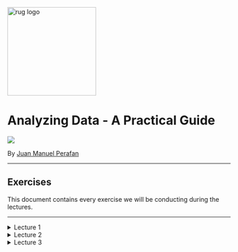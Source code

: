 <p><img src="https://www.rug.nl/about-ug/practical-matters/huisstijl/logobank-new/corporatelogo/corporatelogorood/rugr_logonl_rood_rgb.png" width="200" alt="rug logo"></p>

# Analyzing Data - A Practical Guide
<img src="https://img.shields.io/badge/academic%20year-2021--2022-red">
<p>By <a href="https://www.linkedin.com/in/jmperafan/">Juan Manuel Perafan</a></>

---

## **Exercises**

This document contains every exercise we will be conducting during the lectures. 

---

<details>
  <summary>Lecture 1</summary>

### **1.0 Introduction**
Introduce yourself:
- Name.
- Study.
- What do you expect from this course?

### **1.1 Go Full Stalker**
Imagine your objective is to create a digital trail of somebody's day. Make it at detailed as possible. Your exercise now is to think:

- What type of data could you collect?
- What practical problems would you run into? 

### **1.2 Create KPI's**
Choose any organization and imagine you work for them. Your objective is to:

- Think about possible KPI's (i.e. key performance indicator).
- Speculate how they can be measured.

### **1.3 The Rat Factory**
```
In 1902, in Vietnam, the colonial government created a bounty program that paid a reward for each rat killed. Vietnamese rat catchers quickly realized breeding rats was easier and profitable than catching them. 
```

What you just read is an example of a perverse incentive (also known as cobra effect). Using your input for the previous exercise, your task is:

- Think how an employee could exploit these KPI's.
- Explore scenarios where it can be counter-productive.

</details>

<details>
  <summary>Lecture 2</summary>

### **2.0 Spreadsheet Galore**
Imagine your organization wants to store operational data in a spreadsheet (e.g. Excel). 

1. Do you think this is a good idea or not? 
2. What can go wrong?
3. Can you mitigate some of these issues by using the cloud version (e.g. Google Sheets)?

### **2.1 Types Flat Files**

1. Google the differences between a `csv file`, a `JSON file`, and a `parquet file`. Research them enough to understand when it is a good idea to use one over the other.

2. Copy the text below into `Notepad` (or any text editor) and save it as `cars.csv`

```
Year,Make,Model
1997,Ford,E350
2000,Mercury,Cougar
```
3. Transform the text into a `JSON file` and save it as a new file called `cars.json`. Make sure you keep both files. It is also up to you if you want to transform them manually or use a website.

4. Try to open both in Tableau. Do you notice any differences?


### **2.2 Connect to a database**

1. Open Tableau and connect to `Microsoft SQL Server`. Once the prompt opens, put in the following credentials:

- Server: `3.143.125.139`
- Authentication: `Use a specific username and password`
- Username: `SQL`
- Password: `SQL`

Leave everything else empty and unchecked. 

2. Explore the different databases and tables inside. Try to guess what each database is used for. For example, which ones are automatically generated.

### **2.3 Working with APIs**

1. Go to any browser and go to this site `https://openlibrary.org/search/authors.json?q=j%20k%20rowling`

2. Replace `j%20k%20rowling` by the name of any other author. 

Note: As you might have infered, `%20` is [HTML URL Encoding](https://www.w3schools.com/tags/ref_urlencode.ASP) for a space. There is at least one encoding for every character, but `%20` is the most common, since URLs cannot have spaces. Also, if `%20` feels a bit difficult to remember, you can also use `+`.

### **2.4 Web Data Connector**

1. Go to https://www.makeovermonday.co.uk/data/

2. Pick any dataset.

3. Open the link under the data column.

4. You will be redirected to [data.world](data.world). You can find all sorts of public datasets in here. Most of them are perfect for your final project.

5. Either create an account (you might be using this site more in the future) or use the following credentials to sign in:

- Username: hc-analyzing-data
- Password: analyzing-data

5. Look for the `Open in app` button. The one with the three empty squares and the diamond at the top right of the dataset.

<img src="https://media.data.world/KVWgC7jTjWaDkId1ub4Y_Screen%20Shot%202018-04-20%20at%202.14.07%20PM.png" />

6. Follow the instructions and open it as a Web Data Connector in Tableau.

</details>

<details>
  <summary>Lecture 3</summary>

### **3.0 What is wrong with this data?**
Your objective is to create a file with how this data is supposed to look once it is clean. It is ok if you don't know the name of the steps. For now, just think of how the clean dataset will look like.

<table class="table table-bordered table-hover table-condensed">
<thead><tr><th title="Field #1">name</th>
<th title="Field #2">job</th>
<th title="Field #3">age</th>
<th title="Field #4">salary 2020</th>
<th title="Field #5">salary 2021</th>
</tr></thead>
<tbody><tr>
<td>john</td>
<td> </td>
<td> 21 years</td>
<td align="right"> 0</td>
<td align="right"> 1000</td>
</tr>
<tr>
<td>JANE JOHNSON</td>
<td> analyst</td>
<td> 24</td>
<td align="right"> $3500</td>
<td align="right"> $4000</td>
</tr>
<tr>
<td>Charlie</td>
<td> chef</td>
<td> fourty</td>
<td align="right"> 30000</td>
<td align="right"> 32000</td>
</tr>
</tbody></table>

### **3.1 Cleaning a real-world data**

You are going to be exploring and cleaning a real-world dataset here. All of the data comes from a real survey with thousands of participants.

1. Check the [survey](https://www.askamanager.org/2021/04/how-much-money-do-you-make-4.html) and spot questions that might lead to data quality issues.

2. Check the [answers](https://docs.google.com/spreadsheets/d/1IPS5dBSGtwYVbjsfbaMCYIWnOuRmJcbequohNxCyGVw/edit?resourcekey#gid=1625408792). Were you assumptions about the last question correct?

3. Think what type of cleaning is needed to answer the following question: What is the average salary per race?

4. Think of which rows you should filter. What to do with empty rows, with people outside of the US, people with no salary, duplicates or partial duplicates, and salaries that seem either too high or too low. This is not a science, it is a matter of judgement.

5. Try to standarize the salary. Think of what to do with the column containing `Other monetary comp` and how you can turn other currencies into dollars (or whatever other currency you prefer).

6. Look at the `Country` column. How are you going to standarize it? Here is a rule of thumb, if you are cleaning:

- < 10 values: Use [logical formulas](https://help.tableau.com/current/pro/desktop/en-us/functions_functions_logical.htm)  like `IF` and `CASE` or [use Groups in Tableau](https://www.guru99.com/tableau-sort-data.html). It is a manual option, but it is much better for performance.

- 10+ values: Create a new table (or spreadsheet) with 2 columns. One containing all of the unique values currently in the dataset and a second column with the clean value (your table should look like the one below). Once you are done, join both tables and only keep the correct one.

<table class="table table-bordered table-hover table-condensed">
<thead><tr><th title="Field #1">Raw</th>
<th title="Field #2">Clean</th>
</tr></thead>
<tbody><tr>
<td>US</td>
<td> United States</td>
</tr>
<tr>
<td>USA</td>
<td> United States</td>
</tr>
<tr>
<td>U.S.A.</td>
<td> United States</td>
</tr>
<tr>
<td>United States</td>
<td> United States</td>
</tr>
<tr>
<td>America</td>
<td> United States</td>
</tr>
</tbody></table>


### **3.2 The Next Birthday?**
Your company wants a dashboard that shows how many days until the next birthdays or anniversaries. The data looks something like this:

```
employee_id, birthday, anniversary
1, 10 April, 15 October
2, 1 January, 1 December
3, 7 September, 1 November
4, 22 July, 1 July
```

1. Copy and paste this dataset into Tableau. [Here is a tutorial on how to do it](https://www.thedataschool.co.uk/jonathan-allenby/tableau-tip-you-can-paste-data-directly-into-tableau). Make sure the data is imported correctly (commas as separators).

2. Find a way to clean the dates. You were provided a day and a month, but the year is missing. If you just [change the data type to date](https://help.tableau.com/current/pro/desktop/en-us/datafields_typesandroles_datatypes.htm), Tableau will infer the year 1900.

3. You don't need to do this, but there are some advantages in [pivoting](https://help.tableau.com/current/pro/desktop/en-us/pivot.htm) both of the date columns (i.e. anniversary and birthday). Why don't you try creating a dataset that looks like this:

<table class="table table-bordered table-hover table-condensed">
<thead><tr><th title="Field #1">employee_id</th>
<th title="Field #2">event_type</th>
<th title="Field #3">date</th>
</tr></thead>
<tbody><tr>
<td align="right">1</td>
<td> birthday</td>
<td> 10 April</td>
</tr>
<tr>
<td align="right">1</td>
<td>  anniversary</td>
<td> 15 October</td>
</tr>
<tr>
<td align="right">2</td>
<td> birthday</td>
<td> 1 January</td>
</tr>
<tr>
<td align="right">2</td>
<td>  anniversary</td>
<td> 1 December</td>
</tr>
</tbody></table>

4. Try to calculate when will be the next birthday or anniversary. A big part of the job of an analyst is to Google these types of things, so I would advise you to do that instead of peaking at the hints. 

<details>
<summary>Here is a hint.</summary>

If the date hasn't happened yet this year, then the right year is `YEAR(TODAY())`. If the date happened already, the right year is `YEAR(TODAY()) + 1`. 

The result that you requires the following ingredients: `MAKEDATE()`, `YEAR()`, `TODAY()`, `IIF()`.

In case you are wondering, `IIF()` is short for Intermediate IF. While in a normal `IF` statement you can add as many conditions as you want, `IIF()` only accepts one clause. In plain English, if something then this, otherwise that. 

  </details>

  <details>
  <summary>Fine, here is the answer.</summary>

You need two formulas, one that calculates the date this year. It will look something like this:

```
MAKEDATE( 
  YEAR(TODAY()), 
  MONTH([Date]),
  DAY([Date])
)
```

The second formula is the date next year. 

```
MAKEDATE( 
  YEAR(TODAY()) + 1, 
  MONTH([Date]),
  DAY([Date])
)
```

The final formula compares if the date has already happened. 

For this one, I assume you called the first formulas `Date This Year` and then second formula `Date Next Year`. This won't work if you gave the formulas a different name.

```
IIF(
  [Date This Year] > TODAY(),
  [Date This Year],
  [Date Next Year]
)
```
</details>

5. Now use `TODAY()` and the formula you calculated in step 4 and find out how many days left before the next important dates.

<details>
  <summary> Fine, here is the answer </summary>
  
  ```
  DATEDIFF(
    'day',
    [Date Next Year],
    TODAY()
  )
  ```

6. Filter to include only the top 5 events. [Check TOPN filters](https://playfairdata.com/how-to-use-index-for-easier-top-n-tableau-filters/).